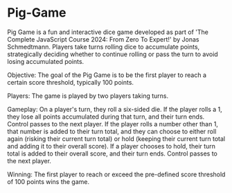 # Pig-Game
Pig Game is a fun and interactive dice game developed as part of 'The Complete JavaScript Course 2024: From Zero To Expert!' by Jonas Schmedtmann. Players take turns rolling dice to accumulate points, strategically deciding whether to continue rolling or pass the turn to avoid losing accumulated points.

Objective: The goal of the Pig Game is to be the first player to reach a certain score threshold, typically 100 points.

Players: The game is played by two players taking turns.

Gameplay:
On a player's turn, they roll a six-sided die.
If the player rolls a 1, they lose all points accumulated during that turn, and their turn ends. Control passes to the next player.
If the player rolls a number other than 1, that number is added to their turn total, and they can choose to either roll again (risking their current turn total) or hold (keeping their current turn total and adding it to their overall score).
If a player chooses to hold, their turn total is added to their overall score, and their turn ends. Control passes to the next player.

Winning: The first player to reach or exceed the pre-defined score threshold of 100 points wins the game.




